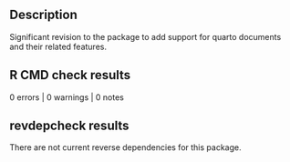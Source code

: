 ## Description

Significant revision to the package to add support for quarto documents and their related features. 

## R CMD check results

0 errors | 0 warnings | 0 notes

## revdepcheck results

There are not current reverse dependencies for this package.
